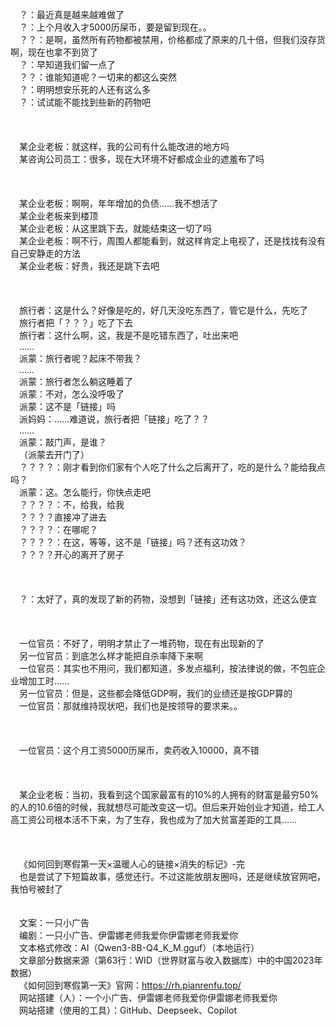 &ensp;&ensp;？：最近真是越来越难做了  
&ensp;&ensp;？：上个月收入才5000历屎币，要是留到现在。。  
&ensp;&ensp;？？：是啊，虽然所有药物都被禁用，价格都成了原来的几十倍，但我们没存货啊，现在也拿不到货了  
&ensp;&ensp;？：早知道我们留一点了  
&ensp;&ensp;？？：谁能知道呢？一切来的都这么突然  
&ensp;&ensp;？：明明想安乐死的人还有这么多  
&ensp;&ensp;？：试试能不能找到些新的药物吧  
&ensp;&ensp;  
&ensp;&ensp;  
&ensp;&ensp;  
&ensp;&ensp;某企业老板：就这样，我的公司有什么能改进的地方吗  
&ensp;&ensp;某咨询公司员工：很多，现在大环境不好都成企业的遮羞布了吗  
&ensp;&ensp;  
&ensp;&ensp;  
&ensp;&ensp;  
&ensp;&ensp;某企业老板：啊啊，年年增加的负债……我不想活了  
&ensp;&ensp;某企业老板来到楼顶  
&ensp;&ensp;某企业老板：从这里跳下去，就能结束这一切了吗  
&ensp;&ensp;某企业老板：啊不行，周围人都能看到，就这样肯定上电视了，还是找找有没有自己安静走的方法  
&ensp;&ensp;某企业老板：好贵，我还是跳下去吧  
&ensp;&ensp;  
&ensp;&ensp;  
&ensp;&ensp;  
&ensp;&ensp;旅行者：这是什么？好像是吃的，好几天没吃东西了，管它是什么，先吃了  
&ensp;&ensp;旅行者把「？？？」吃了下去  
&ensp;&ensp;旅行者：这什么啊，这，我是不是吃错东西了，吐出来吧  
&ensp;&ensp;……  
&ensp;&ensp;派蒙：旅行者呢？起床不带我？  
&ensp;&ensp;……  
&ensp;&ensp;派蒙：旅行者怎么躺这睡着了  
&ensp;&ensp;派蒙：不对，怎么没呼吸了  
&ensp;&ensp;派蒙：这不是「链接」吗  
&ensp;&ensp;派妈妈：……难道说，旅行者把「链接」吃了？？  
&ensp;&ensp;……  
&ensp;&ensp;派蒙：敲门声，是谁？  
&ensp;&ensp;（派蒙去开门了）  
&ensp;&ensp;？？？？：刚才看到你们家有个人吃了什么之后离开了，吃的是什么？能给我点吗？  
&ensp;&ensp;派蒙：这。怎么能行，你快点走吧  
&ensp;&ensp;？？？？：不，给我，给我  
&ensp;&ensp;？？？？直接冲了进去  
&ensp;&ensp;？？？？：在哪呢？  
&ensp;&ensp;？？？？：在这，等等，这不是「链接」吗？还有这功效？  
&ensp;&ensp;？？？？开心的离开了房子  
&ensp;&ensp;  
&ensp;&ensp;  
&ensp;&ensp;  
&ensp;&ensp;？：太好了，真的发现了新的药物，没想到「链接」还有这功效，还这么便宜  
&ensp;&ensp;  
&ensp;&ensp;  
&ensp;&ensp;  
&ensp;&ensp;一位官员：不好了，明明才禁止了一堆药物，现在有出现新的了  
&ensp;&ensp;另一位官员：到底怎么样才能把自杀率降下来啊  
&ensp;&ensp;一位官员：其实也不用问，我们都知道，多发点福利，按法律说的做，不包庇企业增加工时……  
&ensp;&ensp;另一位官员：但是，这些都会降低GDP啊，我们的业绩还是按GDP算的  
&ensp;&ensp;一位官员：那就维持现状吧，我们也是按领导的要求来。。  
&ensp;&ensp;  
&ensp;&ensp;  
&ensp;&ensp;  
&ensp;&ensp;一位官员：这个月工资5000历屎币，卖药收入10000，真不错  
&ensp;&ensp;  
&ensp;&ensp;  
&ensp;&ensp;  
&ensp;&ensp;某企业老板：当初，我看到这个国家最富有的10%的人拥有的财富是最穷50%的人的10.6倍的时候，我就想尽可能改变这一切。但后来开始创业才知道，给工人高工资公司根本活不下来，为了生存，我也成为了加大贫富差距的工具……  
&ensp;&ensp;  
&ensp;&ensp;  
&ensp;&ensp;  
&ensp;&ensp;《如何回到寒假第一天×温暖人心的链接×消失的标记》-完  
&ensp;&ensp;也是尝试了下短篇故事，感觉还行。不过这能放朋友圈吗，还是继续放官网吧，我怕号被封了  
&ensp;&ensp;  
&ensp;&ensp;  
&ensp;&ensp;文案：一只小广告  
&ensp;&ensp;编剧：一只小广告、伊雷娜老师我爱你伊雷娜老师我爱你  
&ensp;&ensp;文本格式修改：AI（Qwen3-8B-Q4_K_M.gguf）（本地运行）  
&ensp;&ensp;文章部分数据来源（第63行：WID（世界财富与收入数据库）中的中国2023年数据）  
&ensp;&ensp;《如何回到寒假第一天》官网：https://rh.pianrenfu.top/  
&ensp;&ensp;网站搭建（人）：一个小广告、伊雷娜老师我爱你伊雷娜老师我爱你  
&ensp;&ensp;网站搭建（使用的工具）：GitHub、Deepseek、Copilot
